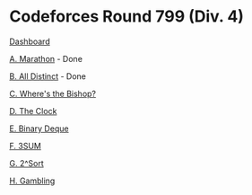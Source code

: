 # Codeforces Round 799 (Div. 4)

[Dashboard](https://codeforces.com/contest/1692)

[A. Marathon](https://codeforces.com/contest/1692/problem/A) - Done

[B. All Distinct](https://codeforces.com/contest/1692/problem/B) - Done

[C. Where's the Bishop?](https://codeforces.com/contest/1692/problem/C)

[D. The Clock](https://codeforces.com/contest/1692/problem/D)

[E. Binary Deque](https://codeforces.com/contest/1692/problem/E)

[F. 3SUM](https://codeforces.com/contest/1692/problem/F)

[G. 2^Sort](https://codeforces.com/contest/1692/problem/G)

[H. Gambling](https://codeforces.com/contest/1692/problem/H)
